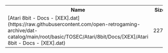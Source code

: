 <table>
<tr><th>Name</th><th>Size</th></tr>
<tr><td>[Atari 8bit - Docs - [XEX].dat](https://raw.githubusercontent.com/open-retrogaming-archive/dat-catalog/main/root/basic/TOSEC/Atari/8bit/Docs/[XEX]/Atari 8bit - Docs - [XEX].dat)</td><td>2277</td></tr>
</table>
